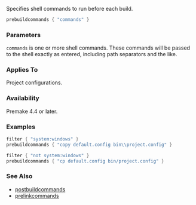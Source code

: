 Specifies shell commands to run before each build.

```lua
prebuildcommands { "commands" }
```

### Parameters ###

`commands` is one or more shell commands. These commands will be passed to the shell exactly as entered, including path separators and the like.

### Applies To ###

Project configurations.

### Availability ###

Premake 4.4 or later.

### Examples ###

```lua
filter { "system:windows" }
prebuildcommands { "copy default.config bin\\project.config" }

filter { "not system:windows" }
prebuildcommands { "cp default.config bin/project.config" }
```

### See Also ###

* [postbuildcommands](postbuildcommands.md)
* [prelinkcommands](prelinkcommands.md)
